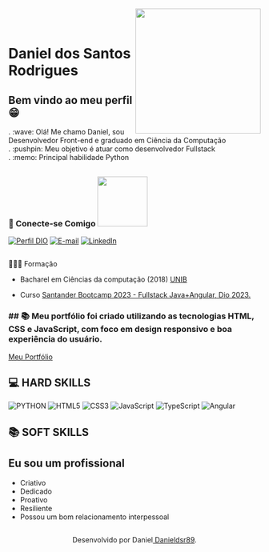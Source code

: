 <h1>  <img align='right' src="" width="250" heigth="125">  <br> </hr> </h1>

# Daniel dos Santos Rodrigues   

<div>
    <h2> Bem vindo ao meu perfil 😁 </h2>
</div>

<div>   
 <p>
   . :wave: Olá! Me chamo Daniel, sou Desenvolvedor Front-end e graduado em Ciência da Computação</br>
    . :pushpin: Meu objetivo é atuar como desenvolvedor Fullstack</br>
    . :memo: Principal habilidade Python
 </p>     
</div> 

##
<div>
    <h3>📱 Conecte-se Comigo  <img src='https://raw.githubusercontent.com/ShahriarShafin/ShahriarShafin/main/Assets/handshake.gif' width="100px">   </h3>
</div>

<div> 

[![Perfil DIO](https://img.shields.io/badge/-Meu%20Perfil%20na%20DIO-30A3DC?style=for-the-badge)](https://web.dio.me/users/danieldos_sr/)
[![E-mail](https://img.shields.io/badge/-Email-000?style=for-the-badge&logo=microsoft-outlook&logoColor=E94D5F)](mailto:danieldos.sr@gmail.com)
 [![LinkedIn](https://img.shields.io/badge/LinkedIn-000?style=for-the-badge&logo=linkedin&logoColor=0E76A8)](https://www.linkedin.com/in/daniel-dos-santos-rodrigues-1b558379/)
 
</div>

##
 👨🏼‍🎓 Formação

- Bacharel em Ciências da computação (2018) [UNIB](https://www.ibirapuera.br/)

- Curso  [Santander Bootcamp 2023 - Fullstack Java+Angular, Dio 2023.](https://web.dio.me/track/santander-bootcamp-2023-fullstack-java-angular)

<h3>
 ## 📚 Meu portfólio foi criado utilizando as tecnologias HTML, CSS e JavaScript, com foco em design responsivo e boa experiência do usuário.
</h3>

 [Meu Portfólio](https://danieldsr89.github.io/portfolio-apresentacao/)
 
## 💻 HARD SKILLS  
![PYTHON](https://img.shields.io/badge/python-3670A0?style=for-the-badge&logo=python&logoColor=ffdd54)
![HTML5](https://img.shields.io/badge/HTML5-000?style=for-the-badge&logo=html5)
![CSS3](https://img.shields.io/badge/CSS3-000?style=for-the-badge&logo=css3&logoColor=264CE4)
![JavaScript](https://img.shields.io/badge/JavaScript-000?style=for-the-badge&logo=javascript)
![TypeScript](https://img.shields.io/badge/TypeScript-000?style=for-the-badge&logo=typescript)
![Angular](https://img.shields.io/badge/Angular-000?style=for-the-badge&logo=angular&logoColor=C3002F)

## 📚 SOFT SKILLS
## Eu sou um profissional 
- Criativo
- Dedicado
- Proativo
- Resiliente 
- Possou um bom relacionamento interpessoal
##
<div align="center"> Desenvolvido por Daniel<a href="https://github.com/Danieldsr89">  Danieldsr89</a>.</div>





